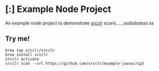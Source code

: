 # [:] Example Node Project

An example node project to demonstrate [srcclr](https://www.srsscclr.com) scans.....,ssdsdsdsss
ss
## Try me!

```
brew tap srcclr/srcclr
brew install srcclr
srcclr activate
srcclr scan --url https://github.com/srcclr/example-javascript
```
